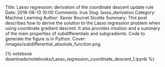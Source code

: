 Title: Lasso regression: derivation of the coordinate descent update rule
Date: 2018-06-13 10:00
Comments: true
Slug: lasso_derivation
Category: Machine Learning
Author: Xavier Bourret Sicotte
Summary: This post describes how to derive the solution to the Lasso regression problem when using coordinate gradient descent. It also provides intuition and a summary of the main properties of subdifferentials and subgradients. Code to generate the figure is in Python. 
Cover: /images/subdifferential_absolute_function.png

{% notebook downloads/notebooks/Lasso_regression_coordinate_descent_1.ipynb %}
